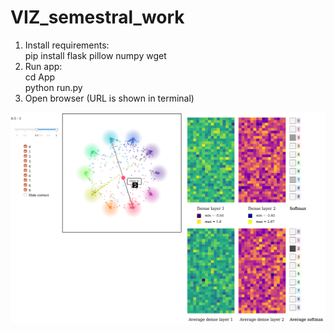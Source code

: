 # VIZ_semestral_work

1) Install requirements:\
pip install flask pillow numpy wget
2) Run app:\
cd App\
python run.py
3) Open browser (URL is shown in terminal)

![Example](img0.png)
